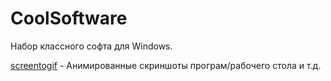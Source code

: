 # CoolSoftware
Набор классного софта для Windows.

[screentogif](https://www.screentogif.com/) - Анимированные скриншоты програм/рабочего стола и т.д.
